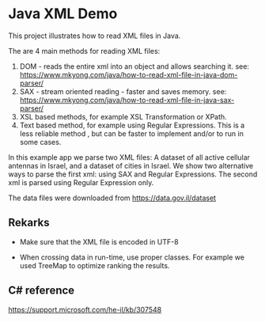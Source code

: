 # Java XML Demo

This project illustrates how to read XML files in Java.

The are 4 main methods for reading XML files:

1. DOM - reads the entire xml into an object and allows searching it. see: https://www.mkyong.com/java/how-to-read-xml-file-in-java-dom-parser/
2. SAX - stream oriented reading - faster and saves memory. see: https://www.mkyong.com/java/how-to-read-xml-file-in-java-sax-parser/
3. XSL based methods, for example XSL Transformation or XPath. 
4. Text based method, for example using Regular Expressions. This is a less reliable method , but can be faster to implement and/or to run in some cases.

In this example app we parse two XML files: A dataset of all active cellular antennas in Israel, and a dataset of cities in Israel.
We show two alternative ways to parse the first xml: using SAX and Regular Expressions.
The second xml is parsed using Regular Expression only.

The data files were downloaded from https://data.gov.il/dataset

## Rekarks ##

* Make sure that the XML file is encoded in UTF-8

* When crossing data in run-time, use proper classes. For example we used TreeMap to optimize ranking the results.

## C# reference ##

https://support.microsoft.com/he-il/kb/307548
 